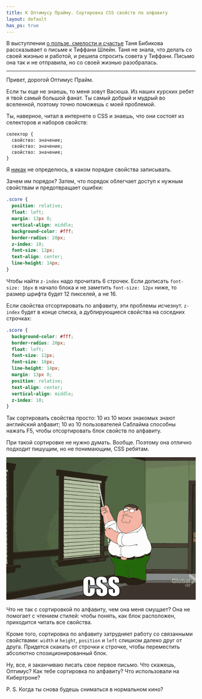 ```yaml
---
title: К Оптимусу Прайму. Сортировка CSS свойств по алфавиту
layout: default
has_ps: true
---
```


В выступлении [о пользе, смелости и счастье](http://www.youtube.com/watch?v=wS0IGsEzqcE) Таня Бибикова рассказывает о письме к Тиффани Шлейн. Таня не знала, что делать со своей жизнью и работой, и решила спросить совета у Тиффани. Письмо она так и не отправила, но со своей жизнью разобралась.

-------------------------------------------

Привет, дорогой Оптимус Прайм.

Если ты еще не знаешь, то меня зовут Васюша. Из наших курских ребят я твой самый большой фанат. Ты самый добрый и мудрый во вселенной, поэтому точно поможешь с моей проблемой.

Ты, наверное, читал в интернете о CSS и знаешь, что они состоят из селекторов и наборов свойств:

```
селектор {
  свойство: значение;
  свойство: значение;
  свойство: значение;
}
```

Я [никак](http://www.youtube.com/watch?v=wgvb2yWM6YY) не определюсь, в каком порядке свойства записывать.

Зачем им порядок? Затем, что порядок облегчает доступ к нужным свойствам и предотвращает ошибки:

```css
.score {
  position: relative;
  float: left;
  margin: 13px 0;
  vertical-align: middle;
  background-color: #fff;
  border-radius: 20px;
  z-index: 10;
  font-size: 12px;
  text-align: center;
  line-height: 14px;
}
```

Чтобы найти `z-index` надо прочитать 6 строчек. Если дописать `font-size: 16px` в начало блока и не заметить `font-size: 12px` ниже, то размер шрифта будет 12 пикселей, а не 16.

Если свойства отсортировать по алфавиту, эти проблемы исчезнут. `z-index` будет в конце списка, а дублирующиеся свойства на соседних строчках:

```css
.score {
  background-color: #fff;
  border-radius: 20px;
  float: left;
  font-size: 12px;
  font-size: 16px;
  line-height: 14px;
  margin: 13px 0;
  position: relative;
  text-align: center;
  vertical-align: middle;
  z-index: 10;
}
```

Так сортировать свойства просто: 10 из 10 моих знакомых знают английский алфавит; 10 из 10 пользователей Саблайма способны нажать F5, чтобы отсортировать блок свойств по алфавиту.

При такой сортировке не нужно думать. Вообще. Поэтому она отлично подходит пишущим, но не понимающим, CSS ребятам.

<img class="img--break" src="/assets/css-window.gif" alt="" />

Что не так с сортировкой по алфавиту, чем она меня смущает? Она не помогает с чтением стилей: чтобы понять, как блок расположен, приходится читать все свойства.

Кроме того, сортировка по алфавиту затрудняет работу со связанными свойствами: `width` и `height`, `position` и `left` слишком далеко друг от друга. Придется скакать от строчки к строчке, чтобы переместить абсолютно спозиционированный блок.

Ну, все, я заканчиваю писать свое первое письмо. Что скажешь, Оптимус? Как тебе сортировка по алфавиту? Что использовали на Кибертроне?

P. S. Когда ты снова будешь сниматься в нормальном кино?
